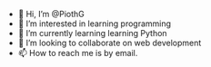 - 👋 Hi, I’m @PiothG
- 👀 I’m interested in learning programming
- 🌱 I’m currently learning learning Python
- 💞️ I’m looking to collaborate on web development
- 📫 How to reach me is by email.

<!---
PiothG/PiothG is a ✨ special ✨ repository because its `README.md` (this file) appears on your GitHub profile.
You can click the Preview link to take a look at your changes.
--->
